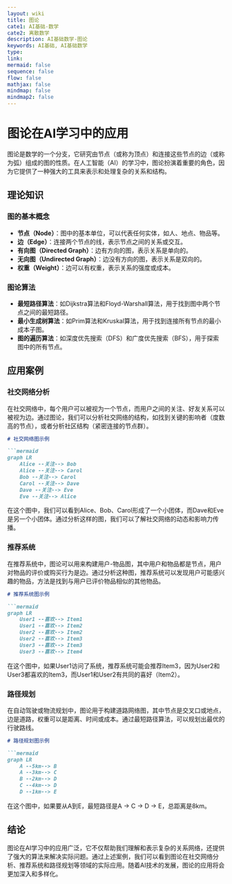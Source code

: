 ```yaml
---
layout: wiki
title: 图论
cate1: AI基础-数学
cate2: 离散数学
description: AI基础数学-图论
keywords: AI基础, AI基础数学
type:
link:
mermaid: false
sequence: false
flow: false
mathjax: false
mindmap: false
mindmap2: false
---
```


# 图论在AI学习中的应用

图论是数学的一个分支，它研究由节点（或称为顶点）和连接这些节点的边（或称为弧）组成的图的性质。在人工智能（AI）的学习中，图论扮演着重要的角色，因为它提供了一种强大的工具来表示和处理复杂的关系和结构。

## 理论知识

### 图的基本概念

- **节点（Node）**：图中的基本单位，可以代表任何实体，如人、地点、物品等。
- **边（Edge）**：连接两个节点的线，表示节点之间的关系或交互。
- **有向图（Directed Graph）**：边有方向的图，表示关系是单向的。
- **无向图（Undirected Graph）**：边没有方向的图，表示关系是双向的。
- **权重（Weight）**：边可以有权重，表示关系的强度或成本。

### 图论算法

- **最短路径算法**：如Dijkstra算法和Floyd-Warshall算法，用于找到图中两个节点之间的最短路径。
- **最小生成树算法**：如Prim算法和Kruskal算法，用于找到连接所有节点的最小成本子图。
- **图的遍历算法**：如深度优先搜索（DFS）和广度优先搜索（BFS），用于探索图中的所有节点。

## 应用案例

### 社交网络分析

在社交网络中，每个用户可以被视为一个节点，而用户之间的关注、好友关系可以被视为边。通过图论，我们可以分析社交网络的结构，如找到关键的影响者（度数高的节点），或者分析社区结构（紧密连接的节点群）。

```markdown
# 社交网络图示例

```mermaid
graph LR
    Alice --关注--> Bob
    Alice --关注--> Carol
    Bob --关注--> Carol
    Carol --关注--> Dave
    Dave --关注--> Eve
    Eve --关注--> Alice
```

在这个图中，我们可以看到Alice、Bob、Carol形成了一个小团体，而Dave和Eve是另一个小团体。通过分析这样的图，我们可以了解社交网络的动态和影响力传播。

### 推荐系统

在推荐系统中，图论可以用来构建用户-物品图，其中用户和物品都是节点，用户对物品的评价或购买行为是边。通过分析这种图，推荐系统可以发现用户可能感兴趣的物品，方法是找到与用户已评价物品相似的其他物品。

```markdown
# 推荐系统图示例

```mermaid
graph LR
    User1 --喜欢--> Item1
    User1 --喜欢--> Item2
    User2 --喜欢--> Item2
    User2 --喜欢--> Item3
    User3 --喜欢--> Item3
    User3 --喜欢--> Item4
```

在这个图中，如果User1访问了系统，推荐系统可能会推荐Item3，因为User2和User3都喜欢的Item3，而User1和User2有共同的喜好（Item2）。

### 路径规划

在自动驾驶或物流规划中，图论用于构建道路网络图，其中节点是交叉口或地点，边是道路，权重可以是距离、时间或成本。通过最短路径算法，可以规划出最优的行驶路线。

```markdown
# 路径规划图示例

```mermaid
graph LR
    A --5km--> B
    A --3km--> C
    B --2km--> D
    C --4km--> D
    D --1km--> E
```

在这个图中，如果要从A到E，最短路径是A -> C -> D -> E，总距离是8km。

## 结论

图论在AI学习中的应用广泛，它不仅帮助我们理解和表示复杂的关系网络，还提供了强大的算法来解决实际问题。通过上述案例，我们可以看到图论在社交网络分析、推荐系统和路径规划等领域的实际应用。随着AI技术的发展，图论的应用将会更加深入和多样化。
